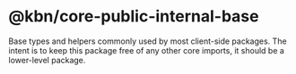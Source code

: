 # @kbn/core-public-internal-base

Base types and helpers commonly used by most client-side packages.
The intent is to keep this package free of any other core imports, it should be a lower-level
package.
